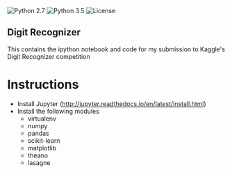![Python 2.7](https://img.shields.io/badge/python-2.7-blue.svg)
![Python 3.5](https://img.shields.io/badge/python-3.5-blue.svg)
![License](https://img.shields.io/badge/license-MIT%20License-blue.svg)
## Digit Recognizer

This contains the ipython notebook and code for my submission to Kaggle's Digit Recognizer competition

# Instructions
- Install Jupyter (http://jupyter.readthedocs.io/en/latest/install.html)
- Install the following modules
  - virtualenv 
  - numpy
  - pandas
  - scikit-learn
  - matplotlib
  - theano
  - lasagne
